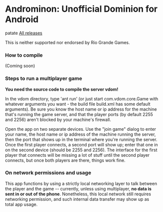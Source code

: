 # Androminon: Unofficial Dominion for Android
patate
[All releases](https://github.com/mehtank/androminion/releases)

This is neither supported nor endorsed by Rio Grande Games.

### How to compile

(Coming soon)

### Steps to run a multiplayer game

**You need the source code to compile the server vdom!**

In the vdom directory, type 'ant run' (or just start com.vdom.core.Game with whatever arguments you want - the build file build.xml has some default arguments).  Be sure you know the host name or ip address for the machine that's running the game server, and that the player ports (by default 2255 and 2256) aren't blocked by your machine's firewall.

Open the app on two separate devices.  Use the "join game" dialog to enter your name, the host name or ip address of the machine running the server, then the port that shows up in the terminal where you're running the server.  Once the first player connects, a second port will show up; enter that one in on the second device (should be 2255 and 2256). The interface for the first player that connects will be missing a lot of stuff until the second player connects, but once both players are there, things work fine.

### On network permissions and usage

This app functions by using a strictly local networking layer to talk between the player and the game -- currently, unless using multiplayer, **no data is sent in or out of the phone**.  Nonetheless, this local network still requires networking permission, and such internal data transfer may show up as total app usage.
